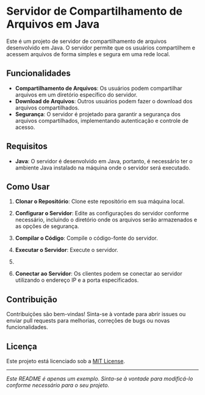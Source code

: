 # Servidor de Compartilhamento de Arquivos em Java

Este é um projeto de servidor de compartilhamento de arquivos desenvolvido em Java. O servidor permite que os usuários compartilhem e acessem arquivos de forma simples e segura em uma rede local.

## Funcionalidades

- **Compartilhamento de Arquivos**: Os usuários podem compartilhar arquivos em um diretório específico do servidor.
- **Download de Arquivos**: Outros usuários podem fazer o download dos arquivos compartilhados.
- **Segurança**: O servidor é projetado para garantir a segurança dos arquivos compartilhados, implementando autenticação e controle de acesso.

## Requisitos

- **Java**: O servidor é desenvolvido em Java, portanto, é necessário ter o ambiente Java instalado na máquina onde o servidor será executado.

## Como Usar

1. **Clonar o Repositório**: Clone este repositório em sua máquina local.

2. **Configurar o Servidor**: Edite as configurações do servidor conforme necessário, incluindo o diretório onde os arquivos serão armazenados e as opções de segurança.

3. **Compilar o Código**: Compile o código-fonte do servidor.

4. **Executar o Servidor**: Execute o servidor.
5.  
6. **Conectar ao Servidor**: Os clientes podem se conectar ao servidor utilizando o endereço IP e a porta especificados.

## Contribuição

Contribuições são bem-vindas! Sinta-se à vontade para abrir issues ou enviar pull requests para melhorias, correções de bugs ou novas funcionalidades.

## Licença

Este projeto está licenciado sob a [MIT License](LICENSE).

---

*Este README é apenas um exemplo. Sinta-se à vontade para modificá-lo conforme necessário para o seu projeto.*




